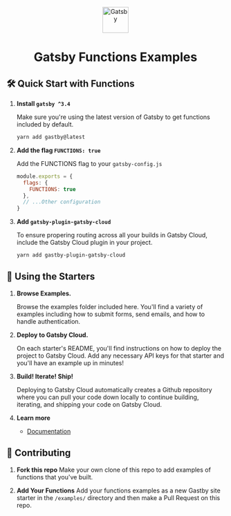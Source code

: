 <p align="center">
  <a href="https://www.gatsbyjs.com/?utm_source=starter&utm_medium=readme&utm_campaign=functions-starters">
    <img alt="Gatsby" src="https://www.gatsbyjs.com/Gatsby-Monogram.svg" width="60" />
  </a>
</p>
<h1 align="center">
  Gatsby Functions Examples
</h1>


##  🛠 Quick Start with Functions
1. **Install `gatsby ^3.4`**

    Make sure you're using the latest version of Gatsby to get functions included by default.

    ```bash
    yarn add gastby@latest
    ```

2. **Add the flag `FUNCTIONS: true`**

    Add the FUNCTIONS flag to your `gatsby-config.js`

    ```js
    module.exports = {
      flags: {
        FUNCTIONS: true
      },
      // ...Other configuration
    }
    ```
3. **Add `gatsby-plugin-gatsby-cloud`**

    To ensure propering routing across all your builds in Gatsby Cloud, include the Gatsby Cloud plugin in your project.

    ```bash
    yarn add gastby-plugin-gatsby-cloud
    ```

## 🚀 Using the Starters

1.  **Browse Examples.**

    Browse the examples folder included here. You'll find a variety of examples including how to submit forms, send emails, and how to handle authentication.

2.  **Deploy to Gatsby Cloud.**

    On each starter's README, you'll find instructions on how to deploy the project to Gatsby Cloud. Add any necessary API keys for that starter and you'll have an example up in minutes!


3.  **Build! Iterate! Ship!**

    Deploying to Gatsby Cloud automatically creates a Github repository where you can pull your code down locally to continue building, iterating, and shipping your code on Gatsby Cloud.

4.  **Learn more**

    - [Documentation](https://www.gatsbyjs.com/docs/how-to/functions/getting-started/?utm_source=starter&utm_medium=readme&utm_campaign=gatsby-functions-beta)

## 🙌 Contributing
1. **Fork this repo**
    Make your own clone of this repo to add examples of functions that you've built.

2. **Add Your Functions**
    Add your functions examples as a new Gastby site starter in the `/examples/` directory and then make a Pull Request on this repo.

